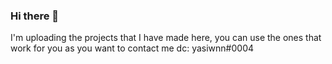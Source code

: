 ### Hi there 👋
I'm uploading the projects that I have made here, you can use the ones that work for you as you want to contact me dc: yasiwnn#0004
<!--
**yasiwn/yasiwn** is a ✨ _special_ ✨ repository because its `README.md` (this file) appears on your GitHub profile.

Here are some ideas to get you started:


-->
